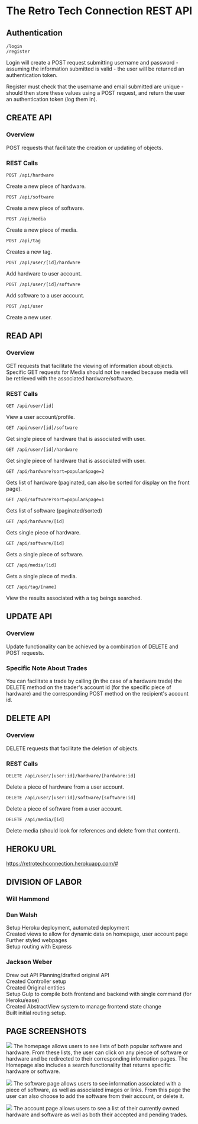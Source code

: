 The Retro Tech Connection REST API
===================================

Authentication
--------------
```/login```<br/>
```/register```

Login will create a POST request submitting username and password - assuming the information submitted is valid - the user will be returned an authentication token.

Register must check that the username and email submitted are unique - should then store these values using a POST request, and return the user an authentication token (log them in).

CREATE API
----------
### Overview ###
POST requests that facilitate the creation or updating of objects.

### REST Calls ###
```POST /api/hardware``` 

Create a new piece of hardware.<br/>


```POST /api/software```


Create a new piece of software.<br/>

```POST /api/media``` 

Create a new piece of media.<br/>


```POST /api/tag```

Creates a new tag.<br/>


```POST /api/user/[id]/hardware```

Add hardware to user account.<br/>


```POST /api/user/[id]/software```

Add software to a user account.<br/>


```POST /api/user```

Create a new user.

READ API
--------
### Overview ###
GET requests that facilitate the viewing of information about objects. Specific GET requests for Media should not be needed because media will be retrieved with the associated hardware/software.

### REST Calls ###
```GET /api/user/[id]```

View a user account/profile.<br/>


```GET /api/user/[id]/software```

Get single piece of hardware that is associated with user.<br/>


```GET /api/user/[id]/hardware```

Get single piece of hardware that is associated with user.<br/>


```GET /api/hardware?sort=popular&page=2```

Gets list of hardware (paginated, can also be sorted for display on the front page).<br/>


```GET /api/software?sort=popular&page=1```

Gets list of software (paginated/sorted)<br/>


```GET /api/hardware/[id]```

Gets single piece of hardware.<br/>


```GET /api/software/[id]```

Gets a single piece of software.<br/>


```GET /api/media/[id]```

Gets a single piece of media.<br/>


```GET /api/tag/[name]```

View the results associated with a tag beings searched.

UPDATE API
-----------
### Overview ###
Update functionality can be achieved by a combination of DELETE and POST requests.

### Specific Note About Trades ###
You can facilitate a trade by calling (in the case of a hardware trade) the DELETE method on the trader's account id (for the specific piece of hardware) and the corresponding POST method on the recipient's account id.

DELETE API
-----------
### Overview ###
DELETE requests that facilitate the deletion of objects.

### REST Calls ###
```DELETE /api/user/[user:id]/hardware/[hardware:id]```

Delete a piece of hardware from a user account.<br/>


```DELETE /api/user/[user:id]/software/[software:id]```

Delete a piece of software from a user account.<br/>


```DELETE /api/media/[id]```

Delete media (should look for references and delete from that content).

HEROKU URL
-----------
https://retrotechconnection.herokuapp.com/#

DIVISION OF LABOR
-----------------
### Will Hammond ###


### Dan Walsh ###
Setup Heroku deployment, automated deployment</br>
Created views to allow for dynamic data on homepage, user account page</br>
Further styled webpages</br>
Setup routing with Express</br>

### Jackson Weber ###
Drew out API Planning/drafted original API</br>
Created Controller setup</br>
Created Original entities</br>
Setup Gulp to compile both frontend and backend with single command (for Heroku/ease)</br>
Created AbstractView system to manage frontend state change</br>
Built initial routing setup.</br>

PAGE SCREENSHOTS
-----------------
![](images/HomePageView.png)
The homepage allows users to see lists of both popular software and hardware. From these lists, the user can click on any piecce of software or hardware and be redirected to their corresponding information pages. The Homepage also includes a search functionality that returns specific hardware or software.</br>

![](images/SoftwarePageView.png)
The software page allows users to see information associated with a piece of software, as well as associated images or links. From this page the user can also choose to add the software from their account, or delete it.</br>

![](images/AccountPageView.png)
The account page allows users to see a list of their currently owned hardware and software as well as both their accepted and pending trades. 
